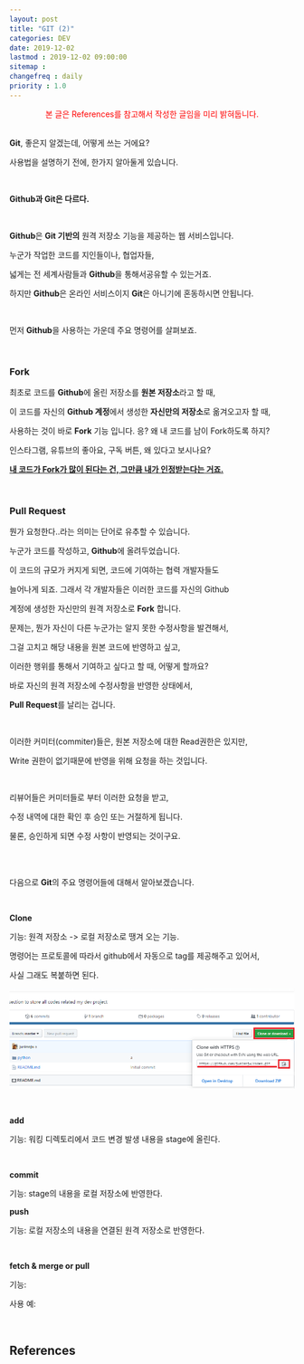```yaml
---
layout: post
title: "GIT (2)"
categories: DEV
date: 2019-12-02
lastmod : 2019-12-02 09:00:00
sitemap :
changefreq : daily
priority : 1.0
---
```


<center><span style="color:red">본 글은 References를 참고해서 작성한 글임을 미리 밝혀둡니다.</span></center>
<br>

**Git**, 좋은지 알겠는데, 어떻게 쓰는 거에요?

사용법을 설명하기 전에, 한가지 알아둘게 있습니다. 

<br>

**Github과 Git은 다르다.**

<br>

**Github**은 **Git 기반의** 원격 저장소 기능을 제공하는 웹 서비스입니다. 

누군가 작업한 코드를 지인들이나, 협업자들, 

넓게는 전 세계사람들과 **Github**을 통해서공유할 수 있는거죠. 

하지만 **Github**은 온라인 서비스이지 **Git**은 아니기에 혼동하시면 안됩니다. 

<br>

먼저 **Github**을 사용하는 가운데 주요 명령어를 살펴보죠. 

<br>

### Fork

최초로 코드를 **Github**에 올린 저장소를 **원본 저장소**라고 할 때, 

이 코드를 자신의 **Github 계정**에서 생성한 **자신만의 저장소**로 옮겨오고자 할 때, 

사용하는 것이 바로 **Fork** 기능 입니다. 응? 왜 내 코드를 남이 Fork하도록 하지?

인스타그램, 유튜브의 좋아요, 구독 버튼, 왜 있다고 보시나요?

<u>**내 코드가 Fork가 많이 된다는 건, 그만큼 내가 인정받는다는 거죠.**</u>

<br>

### Pull Request

뭔가 요청한다..라는 의미는 단어로 유추할 수 있습니다. 

누군가 코드를 작성하고, **Github**에 올려두었습니다. 

이 코드의 규모가 커지게 되면, 코드에 기여하는 협력 개발자들도

늘어나게 되죠. 그래서 각 개발자들은 이러한 코드를 자신의 Github

계정에 생성한 자신만의 원격 저장소로 **Fork** 합니다. 

문제는, 뭔가 자신이 다른 누군가는 알지 못한 수정사항을 발견해서, 

그걸 고치고 해당 내용을 원본 코드에 반영하고 싶고, 

이러한 행위를 통해서 기여하고 싶다고 할 때, 어떻게 할까요?

바로 자신의 원격 저장소에 수정사항을 반영한 상태에서, 

**Pull Request**를 날리는 겁니다. 

<br>

이러한 커미터(commiter)들은, 원본 저장소에 대한 Read권한은 있지만, 

Write 권한이 없기때문에 반영을 위해 요청을 하는 것입니다. 

<br>

리뷰어들은 커미터들로 부터 이러한 요청을 받고,

수정 내역에 대한 확인 후 승인 또는 거절하게 됩니다. 

물론, 승인하게 되면 수정 사항이 반영되는 것이구요. 

<br>

<br>

다음으로 **Git**의 주요 명령어들에 대해서 알아보겠습니다. 

<br>

**Clone** 

기능: 원격 저장소 -> 로컬 저장소로 땡겨 오는 기능. 

명령어는 프로토콜에 따라서 github에서 자동으로 tag를 제공해주고 있어서, 

사실 그래도 복붙하면 된다. 

![image](/assets/img/github_clone.png)

<br>

**add**

기능: 워킹 디렉토리에서 코드 변경 발생 내용을 stage에 올린다.

<br>

**commit** 

기능: stage의 내용을 로컬 저장소에 반영한다. 



**push** 

기능: 로컬 저장소의 내용을 연결된 원격 저장소로 반영한다.

<br>

**fetch & merge or pull**

기능:

사용 예:

<br>



## References

[1]: https://medium.com/@nsh235482/git-%EC%8B%A0%EC%9E%85%EA%B0%9C%EB%B0%9C%EC%9E%90%EC%9D%98-git-%EC%82%AC%EC%9A%A9%EA%B8%B0-1-%EA%B8%B0%EB%B3%B8-%EA%B5%AC%EC%A1%B0-%EC%9D%B4%ED%95%B4%ED%95%98%EA%B8%B0-728c64824ebe	"GIT 기본 구조 이해하기"

[2]: http://blog.outsider.ne.kr/865